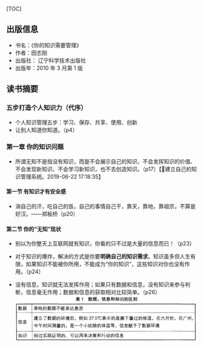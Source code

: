 [TOC]
## 出版信息  
- 书名：《你的知识需要管理》  
- 作者：田志刚
- 出版社： 辽宁科学技术出版社
- 出版年：2010 年 3 月第 1 版

## 读书摘要
### 五步打造个人知识力（代序）
- 个人知识管理五步：学习、保存、共享、使用、创新
- 让别人知道你知道。（p4）

### 第一章 你的知识问题
- 所谓无知不是指没有知识，而是不会展示自己的知识、不会发挥知识的价值、不会发现新知识、不会学习新知识，也不去创造知识。（p17）【🤔建立自己的知识管理系统。2019-08-22 17:18:35】

#### 第一节 有知识才有安全感
- 淌自己的汗，吃自己的饭，自己的事情自己干，靠天，靠地，靠祖宗，不算是好汉。——郑板桥（p20）

#### 第二节 你的“无知”现状
- 别以为你整天上互联网就有知识，你看的只不过是大量的信息而已！（p23）

- 对于知识的爆炸，解决的方式是你要**明确自己的知识需求**。知识虽多但人生有限，如果知识不能被你所用，不能成为“你的知识”，这些知识对你也没有作用。（p24）

- 没有信息，知识就无法发挥作用；如果只有数据和信息，没有知识来参与判断，信息毫无作用；数据和信息的获取相对比较简单。（p26）
![](https://raw.githubusercontent.com/wanghusw/BlogPic/master/DateMessageKnowledge.png)

